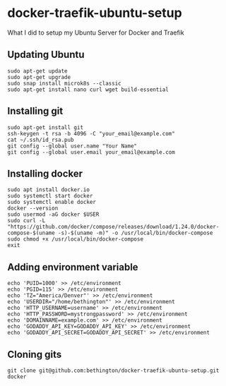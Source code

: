 # docker-traefik-ubuntu-setup
What I did to setup my Ubuntu Server for Docker and Traefik
## Updating Ubuntu
```
sudo apt-get update
sudo apt-get upgrade
sudo snap install microk8s --classic
sudo apt-get install nano curl wget build-essential
```
## Installing git
```
sudo apt-get install git
ssh-keygen -t rsa -b 4096 -C "your_email@example.com"
cat ~/.ssh/id_rsa.pub
git config --global user.name "Your Name"
git config --global user.email your_email@example.com
```
## Installing docker
```
sudo apt install docker.io
sudo systemctl start docker
sudo systemctl enable docker
docker --version
sudo usermod -aG docker $USER
sudo curl -L "https://github.com/docker/compose/releases/download/1.24.0/docker-compose-$(uname -s)-$(uname -m)" -o /usr/local/bin/docker-compose
sudo chmod +x /usr/local/bin/docker-compose
exit
```
## Adding environment variable
```
echo 'PUID=1000' >> /etc/environment
echo 'PGID=115' >> /etc/environment
echo 'TZ="America/Denver"' >> /etc/environment
echo 'USERDIR="/home/bethington"' >> /etc/environment
echo 'HTTP_USERNAME=username' >> /etc/environment
echo 'HTTP_PASSWORD=mystrongpassword' >> /etc/environment
echo 'DOMAINNAME=example.com' >> /etc/environment
echo 'GODADDY_API_KEY=GODADDY_API_KEY' >> /etc/environment
echo 'GODADDY_API_SECRET=GODADDY_API_SECRET' >> /etc/environment
```
## Cloning gits
```
git clone git@github.com:bethington/docker-traefik-ubuntu-setup.git docker
```
